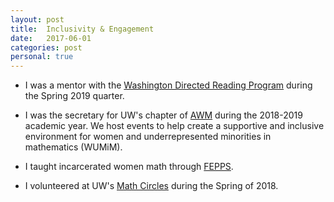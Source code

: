 ```yaml
---
layout: post
title:  Inclusivity & Engagement
date:   2017-06-01
categories: post
personal: true
---
```

* I was a mentor with the [Washington Directed Reading Program](https://sites.uw.edu/wdrp/) during the Spring 2019 quarter. 

* I was the secretary for UW's chapter of [AWM](https://sites.math.washington.edu/~awmsc/) during the 2018-2019 academic year. We host events to help create a supportive and inclusive environment for women and underrepresented minorities in mathematics (WUMiM).

* I taught incarcerated women math through [FEPPS](http://fepps.org). 

* I volunteered at UW's [Math Circles](https://sites.math.washington.edu/~mathcircle/circle/) during the Spring of 2018.
